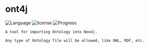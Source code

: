 # ont4j

![Language](https://img.shields.io/badge/JAVA-%3E%3D1.8-red.svg)
![license](https://img.shields.io/badge/License-MIT-blue.svg)
![Progress](https://img.shields.io/badge/Progress-Modify-brightgreen.svg)

    A tool for importing Ontology into Neo4j.
    
    Any type of Ontology file will be allowed, like OWL, RDF, etc. 
